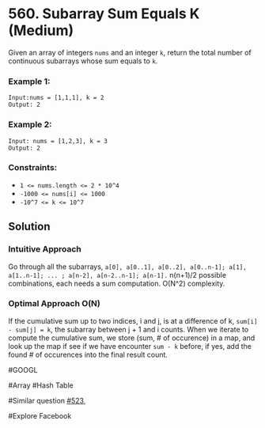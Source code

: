 # 560. Subarray Sum Equals K (Medium)

Given an array of integers `nums` and an integer `k`, return the total number of continuous subarrays whose sum equals to `k`.

### Example 1:

```
Input:nums = [1,1,1], k = 2
Output: 2
```

### Example 2:

```
Input: nums = [1,2,3], k = 3
Output: 2
```

### Constraints:

- `1 <= nums.length <= 2 * 10^4`
- `-1000 <= nums[i] <= 1000`
- `-10^7 <= k <= 10^7`

## Solution

### Intuitive Approach

Go through all the subarrays, `a[0], a[0..1], a[0..2], a[0..n-1]; a[1], a[1..n-1]; ... ; a[n-2], a[n-2..n-1]; a[n-1].` n(n+1)/2 possible combinations, each needs a sum computation. O(N^2) complexity.

### Optimal Approach O(N)

If the cumulative sum up to two indices, i and j, is at a difference of k, `sum[i] - sum[j] = k`, the subarray between j + 1 and i counts.
When we iterate to compute the cumulative sum, we store (sum, # of occurence) in a map, and look up the map if see if we have encounter `sum - k` before, if yes, add the found # of occurences into the final result count.

#GOOGL

#Array #Hash Table

#Similar question [#523](../p523m/README.md),

#Explore Facebook
